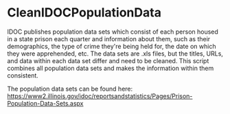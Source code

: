 # CleanIDOCPopulationData

IDOC publishes population data sets which consist of each person housed in a state prison each quarter and information about them, such as their demographics, the type of crime they're being held for, the date on which they were apprehended, etc. The data sets are .xls files, but the titles, URLs, and data within each data set differ and need to be cleaned. This script combines all population data sets and makes the information within them consistent.

The population data sets can be found here: https://www2.illinois.gov/idoc/reportsandstatistics/Pages/Prison-Population-Data-Sets.aspx
